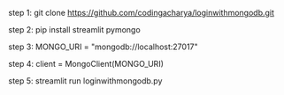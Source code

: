 step 1: git clone https://github.com/codingacharya/loginwithmongodb.git

step 2: pip install streamlit pymongo

step 3: MONGO_URI = "mongodb://localhost:27017"

step 4: client = MongoClient(MONGO_URI)

step 5: streamlit run loginwithmongodb.py

